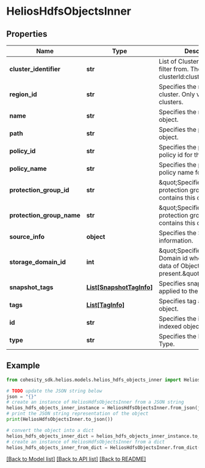# HeliosHdfsObjectsInner


## Properties

Name | Type | Description | Notes
------------ | ------------- | ------------- | -------------
**cluster_identifier** | **str** | List of Clusters Identifiers to filter from. The format is clusterId:clusterIncarnationId. | [optional] 
**region_id** | **str** | Specifies the region id of the cluster. Only valid for DMaaS clusters. | [optional] 
**name** | **str** | Specifies the name of the object. | [optional] 
**path** | **str** | Specifies the path of the object. | [optional] 
**policy_id** | **str** | Specifies the protection policy id for this file. | [optional] 
**policy_name** | **str** | Specifies the protection policy name for this file. | [optional] 
**protection_group_id** | **str** | \&quot;Specifies the protection group id which contains this object.\&quot; | [optional] 
**protection_group_name** | **str** | \&quot;Specifies the protection group name which contains this object.\&quot; | [optional] 
**source_info** | **object** | Specifies the Source Object information. | [optional] 
**storage_domain_id** | **int** | \&quot;Specifies the Storage Domain id where the backup data of Object is present.\&quot; | [optional] 
**snapshot_tags** | [**List[SnapshotTagInfo]**](SnapshotTagInfo.md) | Specifies snapshot tags applied to the object. | [optional] 
**tags** | [**List[TagInfo]**](TagInfo.md) | Specifies tag applied to the object. | [optional] 
**id** | **str** | Specifies the id of the indexed object. | [optional] 
**type** | **str** | Specifies the HDFS Object Type. | [optional] 

## Example

```python
from cohesity_sdk.helios.models.helios_hdfs_objects_inner import HeliosHdfsObjectsInner

# TODO update the JSON string below
json = "{}"
# create an instance of HeliosHdfsObjectsInner from a JSON string
helios_hdfs_objects_inner_instance = HeliosHdfsObjectsInner.from_json(json)
# print the JSON string representation of the object
print(HeliosHdfsObjectsInner.to_json())

# convert the object into a dict
helios_hdfs_objects_inner_dict = helios_hdfs_objects_inner_instance.to_dict()
# create an instance of HeliosHdfsObjectsInner from a dict
helios_hdfs_objects_inner_from_dict = HeliosHdfsObjectsInner.from_dict(helios_hdfs_objects_inner_dict)
```
[[Back to Model list]](../README.md#documentation-for-models) [[Back to API list]](../README.md#documentation-for-api-endpoints) [[Back to README]](../README.md)


